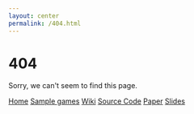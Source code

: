 ```yaml
---
layout: center
permalink: /404.html
---
```


# 404

Sorry, we can't seem to find this page.

<div class="mt3">
    <a href="{{ site.baseurl }}/" class="button button-blue button-big">Home</a>
    <a href="{{ site.baseurl }}/samplegames/" class="button button-blue button-medium">Sample games</a>
    <a href="{{ site.baseurl }}/wiki/Home" class="button button-blue button-big">Wiki</a>
    <a href="{{ site.baseurl }}/sourcecode/" class="button button-blue button-medium">Source Code</a>
    <a href="{{ site.baseurl }}/oTree.pdf" class="button button-blue button-big">Paper</a>
    <a href="{{ site.baseurl }}/oTreeSlides.pdf" class="button button-blue button-medium">Slides</a>
</div>
